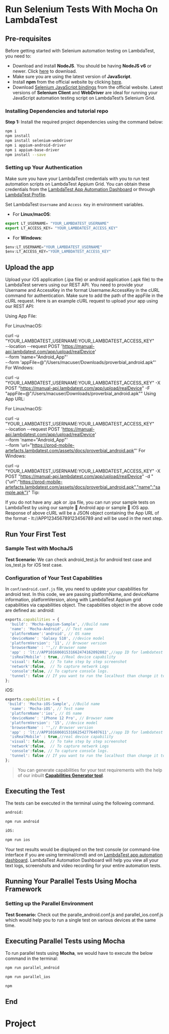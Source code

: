 # Run Selenium Tests With Mocha On LambdaTest

## Pre-requisites

Before getting started with Selenium automation testing on LambdaTest, you need to:

* Download and install **NodeJS**. You should be having **NodeJS v6** or newer. Click [here](https://nodejs.org/en/) to download.
* Make sure you are using the latest version of **JavaScript**.
* Install **npm** from the official website by clicking [here](https://www.npmjs.com/).
* Download [Selenium JavaScript bindings](https://www.selenium.dev/downloads/) from the official website. Latest versions of **Selenium Client** and **WebDriver** are ideal for running your JavaScript automation testing script on LambdaTest’s Selenium Grid.

### Installing Dependencies and tutorial repo

**Step 1:** Install the required project dependencies using the command below:
```bash
npm i
npm install
npm install selenium-webdriver
npm i appium-android-driver
npm i appium-base-driver
npm install --save
```

### Setting up Your Authentication

Make sure you have your LambdaTest credentials with you to run test automation scripts on LambdaTest Appium Grid. You can obtain these credentials from the [LambdaTest App Automation Dashboard](https://appautomation.lambdatest.com/) or through [LambdaTest Profile](https://accounts.lambdatest.com/login/?utm_source=github&utm_medium=repo&utm_campaign=mocha-selenium-sample).

Set LambdaTest `Username` and `Access Key` in environment variables.

  * For **Linux/macOS**:
```js
export LT_USERNAME= "YOUR_LAMBDATEST_USERNAME" 
export LT_ACCESS_KEY= "YOUR_LAMBDATEST_ACCESS_KEY"
```

  * For **Windows**:

```js
$env:LT_USERNAME="YOUR_LAMBDATEST_USERNAME" 
$env:LT_ACCESS_KEY="YOUR_LAMBDATEST_ACCESS_KEY"
```
## Upload the app

Upload your iOS application (.ipa file) or android application (.apk file) to the LambdaTest servers using our REST API. You need to provide your Username and AccessKey in the format Username:AccessKey in the cURL command for authentication. Make sure to add the path of the appFile in the cURL request. Here is an example cURL request to upload your app using our REST API:

Using App File:

For Linux/macOS:

curl -u "YOUR_LAMBDATEST_USERNAME:YOUR_LAMBDATEST_ACCESS_KEY" \
--location --request POST 'https://manual-api.lambdatest.com/app/upload/realDevice' \
--form 'name="Android_App"' \
--form 'appFile=@"/Users/macuser/Downloads/proverbial_android.apk"'
For Windows:

curl -u "YOUR_LAMBDATEST_USERNAME:YOUR_LAMBDATEST_ACCESS_KEY" -X POST "https://manual-api.lambdatest.com/app/upload/realDevice" -F "appFile=@"/Users/macuser/Downloads/proverbial_android.apk""
Using App URL:

For Linux/macOS:

curl -u "YOUR_LAMBDATEST_USERNAME:YOUR_LAMBDATEST_ACCESS_KEY" \
--location --request POST 'https://manual-api.lambdatest.com/app/upload/realDevice' \
--form 'name="Android_App"' \
--form 'url="https://prod-mobile-artefacts.lambdatest.com/assets/docs/proverbial_android.apk"'
For Windows:

curl -u "YOUR_LAMBDATEST_USERNAME:YOUR_LAMBDATEST_ACCESS_KEY" -X POST "https://manual-api.lambdatest.com/app/upload/realDevice" -d "{"url":"https://prod-mobile-artefacts.lambdatest.com/assets/docs/proverbial_android.apk","name":"sample.apk"}"
Tip:

If you do not have any .apk or .ipa file, you can run your sample tests on LambdaTest by using our sample 🔗 Android app or sample 🔗 iOS app.
Response of above cURL will be a JSON object containing the App URL of the format - lt://APP123456789123456789 and will be used in the next step.

## Run Your First Test

### Sample Test with MochaJS

**Test Scenario:** We can check android_test.js for android test case and ios_test.js for iOS test case. 

### Configuration of Your Test Capabilities

In `conf/android.conf.js` file, you need to update your capabilities for android test. In this code, we are passing platformName, and deviceName information, platformVersion, along with LambdaTest Appium grid capabilities via capabilities object. The capabilities object in the above code are defined as:
android:
```js
exports.capabilities = {
  'build': 'Mocha-Appium-Sample', //Build name
  'name': 'Mocha-Android', // Test name
  'platformName':'android', // OS name
  'deviceName': 'Galaxy S10', //device model
  'platformVersion': '11', // Browser version
  'browserName' : '',// Browser name
  'app' : 'lt://APP10160601531662474162092882',//app ID for lambdatest
  'isRealMobile' : true, //Real device capability
  'visual': false,  // To take step by step screenshot
  'network':false,  // To capture network Logs
  'console':false, // To capture console logs.
  'tunnel': false // If you want to run the localhost than change it to true
};
```
iOS:
```js
exports.capabilities = {
 'build': 'Mocha-iOS-Sample', //Build name
  'name': 'Mocha-iOS', // Test name
  'platformName':'ios', // OS name
  'deviceName': 'iPhone 12 Pro', // Browser name
  'platformVersion': '15', //device model
  'browserName' : '',// Browser version
  'app' : 'lt://APP10160601531662542776407611',//app ID for lambdatest
  'isRealMobile' : true,//real device capability
  'visual': false,  // To take step by step screenshot
  'network':false,  // To capture network Logs
  'console':false, // To capture console logs.
  'tunnel': false // If you want to run the localhost than change it to true
};
```


> You can generate capabilities for your test requirements with the help of our inbuilt **[Capabilities Generator tool](https://www.lambdatest.com/capabilities-generator/)**.

## Executing the Test

The tests can be executed in the terminal using the following command.
```bash
android:

npm run android

iOS:

npm run ios
```
Your test results would be displayed on the test console (or command-line interface if you are using terminal/cmd) and on [LambdaTest app automation dashboard](https://appautomation.lambdatest.com/). LambdaTest Automation Dashboard will help you view all your text logs, screenshots and video recording for your entire automation tests.

## Running Your Parallel Tests Using Mocha Framework

### Setting up the Parallel Environment

**Test Scenario:** Check out the paralle_android.conf.js and parallel_ios.conf.js which would help you to run a single test on various devices at the same time.

## Executing Parallel Tests using Mocha

To run parallel tests using **Mocha**, we would have to execute the below command in the terminal:
```bash
npm run parallel_android

npm run parallel_ios

npm 


```
## End











# Project
